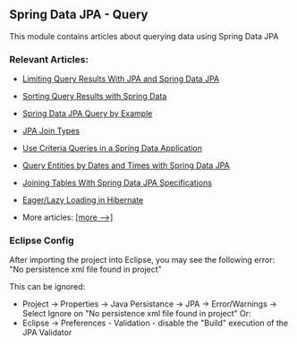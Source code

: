 ## Spring Data JPA - Query

This module contains articles about querying data using Spring Data JPA 

### Relevant Articles: 
- [Limiting Query Results With JPA and Spring Data JPA](https://www.baeldung.com/jpa-limit-query-results)
- [Sorting Query Results with Spring Data](https://www.baeldung.com/spring-data-sorting)
- [Spring Data JPA Query by Example](https://www.baeldung.com/spring-data-query-by-example)
- [JPA Join Types](https://www.baeldung.com/jpa-join-types)
- [Use Criteria Queries in a Spring Data Application](https://www.baeldung.com/spring-data-criteria-queries)
- [Query Entities by Dates and Times with Spring Data JPA](https://www.baeldung.com/spring-data-jpa-query-by-date)
- [Joining Tables With Spring Data JPA Specifications](https://www.baeldung.com/spring-jpa-joining-tables)
- [Eager/Lazy Loading in Hibernate](https://www.baeldung.com/hibernate-lazy-eager-loading)

- More articles: [[more -->]](../spring-data-jpa-query-2)

### Eclipse Config 
After importing the project into Eclipse, you may see the following error:  
"No persistence xml file found in project"

This can be ignored: 
- Project -> Properties -> Java Persistance -> JPA -> Error/Warnings -> Select Ignore on "No persistence xml file found in project"
Or: 
- Eclipse -> Preferences - Validation - disable the "Build" execution of the JPA Validator 

